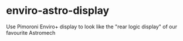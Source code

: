 # enviro-astro-display
Use Pimoroni Enviro+ display to look like the "rear logic display" of our favourite Astromech
